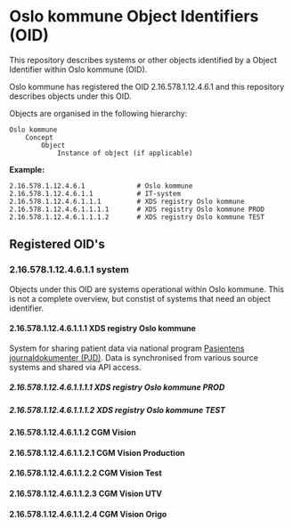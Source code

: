 # Oslo kommune Object Identifiers (OID)

This repository describes systems or other objects identified by a Object Identifier within Oslo kommune (OID).

Oslo kommune has registered the OID 2.16.578.1.12.4.6.1 and this repository describes objects under this OID.

Objects are organised in the following hierarchy:

```
Oslo kommune
    Concept
        Object
            Instance of object (if applicable)
```

**Example:**

```
2.16.578.1.12.4.6.1             # Oslo kommune
2.16.578.1.12.4.6.1.1           # IT-system
2.16.578.1.12.4.6.1.1.1         # XDS registry Oslo kommune
2.16.578.1.12.4.6.1.1.1.1       # XDS registry Oslo kommune PROD
2.16.578.1.12.4.6.1.1.1.2       # XDS registry Oslo kommune TEST
```

## Registered OID's

### 2.16.578.1.12.4.6.1.1 system

Objects under this OID are systems operational within Oslo kommune. This is not a complete overview, but constist of systems that need an object identifier. 

#### 2.16.578.1.12.4.6.1.1.1 XDS registry Oslo kommune

System for sharing patient data via national program [Pasientens journaldokumenter (PJD)](https://www.nhn.no/tjenester/pasientens-journaldokumenter). Data is synchronised from various source systems and shared via API access.

##### 2.16.578.1.12.4.6.1.1.1.1 XDS registry Oslo kommune PROD

##### 2.16.578.1.12.4.6.1.1.1.2 XDS registry Oslo kommune TEST

#### 2.16.578.1.12.4.6.1.1.2 CGM Vision

#### 2.16.578.1.12.4.6.1.1.2.1 CGM Vision Production

#### 2.16.578.1.12.4.6.1.1.2.2 CGM Vision Test

#### 2.16.578.1.12.4.6.1.1.2.3 CGM Vision UTV

#### 2.16.578.1.12.4.6.1.1.2.4 CGM Vision Origo
